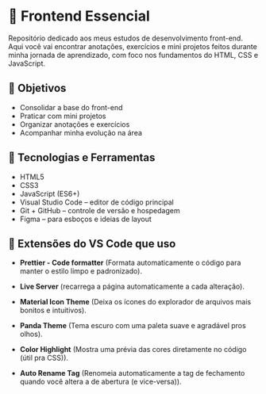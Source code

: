 # 📘 Frontend Essencial

Repositório dedicado aos meus estudos de desenvolvimento front-end.  
Aqui você vai encontrar anotações, exercícios e mini projetos feitos durante minha jornada de aprendizado, com foco nos fundamentos do HTML, CSS e JavaScript.

## 📌 Objetivos

- Consolidar a base do front-end
- Praticar com mini projetos
- Organizar anotações e exercícios
- Acompanhar minha evolução na área

## 🚀 Tecnologias e Ferramentas
- HTML5
- CSS3
- JavaScript (ES6+)
- Visual Studio Code – editor de código principal
- Git + GitHub – controle de versão e hospedagem
- Figma – para esboços e ideias de layout

## 🧩 Extensões do VS Code que uso

- **Prettier - Code formatter** (Formata automaticamente o código para manter o estilo limpo e padronizado).

- **Live Server** (recarrega a página automaticamente a cada alteração).

- **Material Icon Theme** (Deixa os ícones do explorador de arquivos mais bonitos e intuitivos).

- **Panda Theme** (Tema escuro com uma paleta suave e agradável pros olhos).

- **Color Highlight** (Mostra uma prévia das cores diretamente no código (útil pra CSS)).

- **Auto Rename Tag** (Renomeia automaticamente a tag de fechamento quando você altera a de abertura (e vice-versa)).
